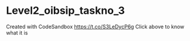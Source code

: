# Level2_oibsip_taskno_3
Created with CodeSandbox
https://t.co/S3LeDycP6g
Click above to know what it is
